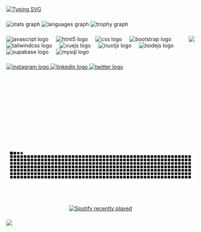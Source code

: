 
[![Typing SVG](https://readme-typing-svg.demolab.com?font=Fira+Code&size=26&pause=1000&color=00F2CF&background=4A30F21A&center=true&vCenter=true&width=800&lines=Hola!+Soy+Jos%C3%A9%2C+desarrollador+web+de+Venezuela;Transformo+ideas+en+c%C3%B3digo+funcional+y+atractivo;Me+gusta+el+SynthWave+y+los+videojuegos;Amante+de+Vue.js)](https://git.io/typing-svg)


###

<div align="left">
  <img src="https://github-readme-stats.vercel.app/api?username=JoseXP7&hide_title=false&hide_rank=true&show_icons=true&include_all_commits=true&count_private=false&disable_animations=false&theme=dracula&locale=es&hide_border=true" height="150" alt="stats graph"  />
  <img src="https://github-readme-stats.vercel.app/api/top-langs?username=JoseXP7&locale=es&hide_title=false&layout=compact&card_width=320&langs_count=5&theme=dracula&hide_border=true" height="150" alt="languages graph"  />
  <img src="https://github-profile-trophy.vercel.app?username=JoseXP7&theme=dracula&margin-w=8&no-frame=true&no-bg=false" height="150" alt="trophy graph"  />
</div>

###

<img align="right" height="300" src="https://i.imgur.com/9Pv9ghs.png"  />

###

<div align="left">
  <img src="https://skillicons.dev/icons?i=js" height="30" alt="javascript logo"  />
  <img width="12" />
  <img src="https://skillicons.dev/icons?i=html" height="30" alt="html5 logo"  />
  <img width="12" />
  <img src="https://skillicons.dev/icons?i=css" height="30" alt="css logo"  />
  <img width="12" />
  <img src="https://skillicons.dev/icons?i=bootstrap" height="30" alt="bootstrap logo"  />
  <img width="12" />
  <img src="https://skillicons.dev/icons?i=tailwind" height="30" alt="tailwindcss logo"  />
  <img width="12" />
  <img src="https://skillicons.dev/icons?i=vue" height="30" alt="vuejs logo"  />
  <img width="12" />
  <img src="https://skillicons.dev/icons?i=nuxtjs" height="30" alt="nuxtjs logo"  />
  <img width="12" />
  <img src="https://skillicons.dev/icons?i=nodejs" height="30" alt="nodejs logo"  />
  <img width="12" />
  <img src="https://skillicons.dev/icons?i=supabase" height="30" alt="supabase logo"  />
  <img width="12" />
  <img src="https://skillicons.dev/icons?i=mysql" height="30" alt="mysql logo"  />
</div>

###

<div align="left">
  <a href="https://www.instagram.com/jose.grateroldev/" target="_blank">
    <img src="https://raw.githubusercontent.com/maurodesouza/profile-readme-generator/master/src/assets/icons/social/instagram/default.svg" width="47" height="35" alt="instagram logo"  />
  </a>
  <a href="https://www.linkedin.com/in/josé-manuel-graterol-rodriguez-856788249" target="_blank">
    <img src="https://raw.githubusercontent.com/maurodesouza/profile-readme-generator/master/src/assets/icons/social/linkedin/default.svg" width="47" height="35" alt="linkedin logo"  />
  </a>
  <a href="https://x.com/codefrontend87" target="_blank">
    <img src="https://raw.githubusercontent.com/maurodesouza/profile-readme-generator/master/src/assets/icons/social/twitter/default.svg" width="47" height="35" alt="twitter logo"  />
  </a>
</div>

###

<br clear="both">

<img src="https://raw.githubusercontent.com/JoseXP7/JoseXP7/output/snake.svg" alt="Snake animation" />

###

<br clear="both">

<div align="center">
  <a href="https://open.spotify.com/user/31x2v4z5r6xod3gx7bid4cgbffla">
    <img src="https://spotify-recently-played-readme.vercel.app/api?user=31x2v4z5r6xod3gx7bid4cgbffla&count=5&unique=false" alt="Spotify recently played"  />
  </a>
</div>

###

<img align="left" src="https://visitor-badge.laobi.icu/badge?page_id=JoseXP7.JoseXP7&left_color=black&right_color=darkviolet"  />

###
